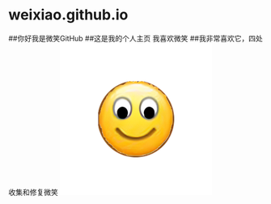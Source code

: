 # weixiao.github.io
##你好我是微笑GitHub
##这是我的个人主页 我喜欢微笑
##我非常喜欢它，四处收集和修复微笑
<img src="5866e5bf2bf6bffa53130420aa1455a.jpg"
     width="300"
     height="300" />
